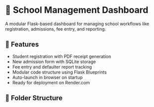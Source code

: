 # 🏫 School Management Dashboard

A modular Flask-based dashboard for managing school workflows like registration, admissions, fee entry, and reporting.

## 🚀 Features

- Student registration with PDF receipt generation
- New admission form with SQLite storage
- Fee entry and defaulter report tracking
- Modular code structure using Flask Blueprints
- Auto-launch in browser on startup
- Ready for deployment on Render.com

## 📁 Folder Structure

